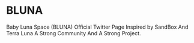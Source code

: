 # BLUNA
Baby Luna Space (BLUNA) Official Twitter Page Inspired by SandBox And Terra Luna A Strong Community And A Strong Project.

